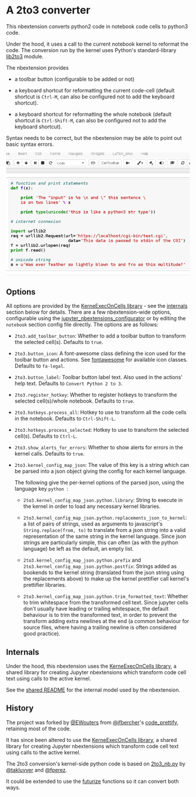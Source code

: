 A 2to3 converter
================

This nbextension converts python2 code in notebook code cells to python3 code.

Under the hood, it uses a call to the current notebook kernel to reformat the
code.
The conversion run by the kernel uses Python's standard-library [lib2to3]
module.

The nbextension provides

- a toolbar button (configurable to be added or not)

- a keyboard shortcut for reformatting the current code-cell (default shortcut
  is `Ctrl-M`, can also be configured not to add the keyboard shortcut).

- a keyboard shortcut for reformatting the whole notebook (default shortcut
  is `Ctrl-Shift-M`, can also be configured not to add the keyboard shortcut).

Syntax needs to be correct, but the nbextension may be able to point out basic
syntax errors.

![](demo_2to3.gif)


Options
-------

All options are provided by the [KerneExecOnCells library] - see the
[internals] section below for details.
There are a few nbextension-wide options, configurable using the
[jupyter_nbextensions_configurator] or by editing the `notebook` section config
file directly.
The options are as follows:

- `2to3.add_toolbar_button`:
  Whether to add a toolbar button to transform the selected cell(s).
  Defaults to `true`.

- `2to3.button_icon`:
  A font-awesome class defining the icon used for the toolbar button and
  actions. See [fontawesome] for available icon classes.
  Defaults to `fa-legal`.

- `2to3.button_label`:
  Toolbar button label text. Also used in the actions' help text.
  Defaults to `Convert Python 2 to 3`.

- `2to3.register_hotkey`:
  Whether to register hotkeys to transform the selected cell(s)/whole notebook.
  Defaults to `true`.

- `2to3.hotkeys.process_all`:
  Hotkey to use to transform all the code cells in the notebook.
  Defaults to `Ctrl-Shift-L`.

- `2to3.hotkeys.process_selected`:
  Hotkey to use to transform the selected cell(s).
  Defaults to `Ctrl-L`.

- `2to3.show_alerts_for_errors`:
  Whether to show alerts for errors in the kernel calls.
  Defaults to `true`.

- `2to3.kernel_config_map_json`:
  The value of this key is a string which can be parsed into a json object
  giving the config for each kernel language.

  The following give the per-kernel options of the parsed json, using the
  language key `python `:

  * `2to3.kernel_config_map_json.python.library`:
    String to execute in the kernel in order to load any necessary kernel
    libraries.

  * `2to3.kernel_config_map_json.python.replacements_json_to_kernel`:
    a list of pairs of strings, used as arguments to javascript's
    `String.replace(from, to)` to translate from a json string into a valid
    representation of the same string in the kernel language. Since json
    strings are particularly simple, this can often (as with the python
    language) be left as the default, an empty list.

  * `2to3.kernel_config_map_json.python.prefix` and
    `2to3.kernel_config_map_json.python.postfix`:
    Strings added as bookends to the kernel string (translated from the json
    string using the replacements above) to make up the kernel prettifier call
    kernel's prettifier libraries.

  * `2to3.kernel_config_map_json.python.trim_formatted_text`:
    Whether to trim whitespace from the transformed cell text. Since jupyter
    cells don't usually have leading or trailing whitespace, the default
    behaviour is to trim the transformed text, in order to prevent the
    transform adding extra newlines at the end (a common behaviour for source
    files, where having a trailing newline is often considered good practice).


Internals
---------

Under the hood, this nbextension uses the [KerneExecOnCells library], a shared
library for creating Jupyter nbextensions which transform code cell text using
calls to the active kernel.

See the [shared README] for the internal model used by the nbextension.

History
-------

The project was forked by [@EWouters] from [@jfbercher]'s [code_prettify],
retaining most of the code.

It has since been altered to use the [KerneExecOnCells library], a shared
library for creating Jupyter nbextensions which transform code cell text using
calls to the active kernel.

The 2to3 conversion's kernel-side python code is based on [2to3_nb.py] by
[@takluyver] and [@fperez].

It could be extended to use the [futurize] functions so it can convert both
ways.

[2to3_nb.py]: https://gist.github.com/takluyver/c8839593c615bb2f6e80
[@EWouters]: https://github.com/EWouters
[@fperez]: https://github.com/fperez
[@jfbercher]: https://github.com/jfbercher
[@takluyver]: https://github.com/takluyver
[code_prettify]: https://github.com/jfbercher/code_prettify
[futurize]: http://python-future.org/automatic_conversion.html
[fontawesome]: https://fontawesome.com/icons
[internals]: #Internals
[jupyter_nbextensions_configurator]: https://github.com/Jupyter-contrib/jupyter_nbextensions_configurator
[KerneExecOnCells library]: README.md
[lib2to3]: https://docs.python.org/3/library/2to3.html#module-lib2to3
[shared README]: README.md

